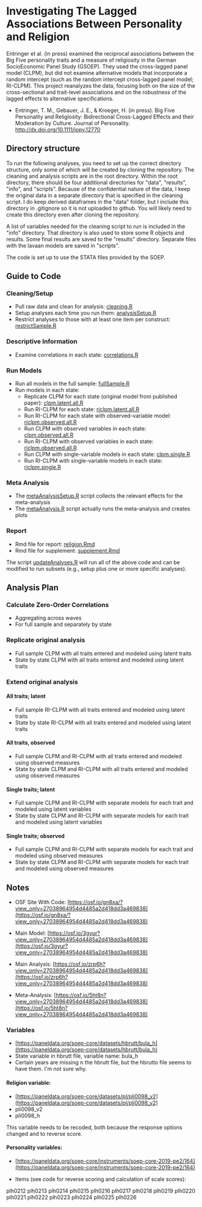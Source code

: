 # Investigating The Lagged Associations Between Personality and Religion

Entringer et al. (in press) examined the reciprocal associations between the Big Five personality traits and a measure of religiosity in the German SocioEconomic Panel Study (GSOEP). They used the cross-lagged panel model (CLPM), but did not examine alternative models that incorporate a random intercept (such as the random intercept cross-lagged panel model; RI-CLPM). This project reanalyzes the data, focusing both on the size of the cross-sectional and trait-level associations and on the robustness of the lagged effects to alternative specifications. 

- Entringer, T. M., Gebauer, J. E., & Kroeger, H. (in press). Big Five Personality and Religiosity: Bidirectional Cross-Lagged Effects and their Moderation by Culture. Journal of Personality. http://dx.doi.org/10.1111/jopy.12770

## Directory structure

To run the following analyses, you need to set up the correct directory structure, only some of which will be created by cloning the repository. The cleaning and analysis scripts are in the root directory. Within the root directory, there should be four additional directories for "data", "results", "info", and "scripts". Because of the confidential nature of the data, I keep the original data in a separate directory that is specified in the cleaning script. I do keep derived dataframes in the "data" folder, but I include this directory in .gitignore so it is not uploaded to github. You will likely need to create this directory even after cloning the repository.

A list of variables needed for the cleaning script to run is included in the "info" directory. That directory is also used to store some R objects and results. Some final results are saved to the "results" directory. Separate files with the lavaan models are saved in "scripts".

The code is set up to use the STATA files provided by the SOEP. 



## Guide to Code

### Cleaning/Setup
- Pull raw data and clean for analysis: [cleaning.R](cleaning.R)
- Setup analyses each time you run them: [analysisSetup.R](analysisSetup.R)
- Restrict analyses to those with at least one item per construct: [restrictSample.R](restrictSample.R)

### Descriptive Information
- Examine correlations in each state: [correlations.R](correlations.R)

### Run Models
- Run all models in the full sample: [fullSample.R](fullSample.R)
- Run models in each state:
  - Replicate CLPM for each state (original model from published paper): [clpm.latent.all.R](clpm.latent.all.R)
  - Run RI-CLPM for each state: [riclpm.latent.all.R](riclpm.latent.all.R)
  - Run RI-CLPM for each state with observed-variable model: [riclpm.observed.all.R](riclpm.observed.all.R)
  - Run CLPM with observed variables in each state: [clpm.observed.all.R](clpm.observed.all.R)
  - Run RI-CLPM with observed variables in each state: [riclpm.observed.all.R](riclpm.observed.all.R)
  - Run CLPM with single-variable models in each state: [clpm.single.R](clpm.single.R)
  - Run RI-CLPM with single-variable models in each state: [riclpm.single.R](riclpm.single.R)
  
### Meta Analysis  
- The [metaAnalysisSetup.R](metaAnalysisSetup.R) script collects the relevant effects for the meta-analysis
- The [metaAnalysis.R](metaAnalysis.R) script actually runs the meta-analysis and creates plots

### Report
- Rmd file for report: [religion.Rmd](religion.Rmd)
- Rmd file for supplement: [supplement.Rmd](supplement.Rmd)

The script [updateAnalyses.R](updateAnalyses.R) will run all of the above code and can be modified to run subsets (e.g., setup plus one or more specific analyses).

## Analysis Plan

### Calculate Zero-Order Correlations

- Aggregating across waves
- For full sample and separately by state

### Replicate original analysis

- Full sample CLPM with all traits entered and modeled using latent traits
- State by state CLPM with all traits entered and modeled using latent traits

### Extend original analysis

#### All traits; latent

- Full sample RI-CLPM with all traits entered and modeled using latent traits
- State by state RI-CLPM with all traits entered and modeled using latent traits

#### All traits, observed

- Full sample CLPM and RI-CLPM with all traits entered and modeled using observed measures
- State by state CLPM and RI-CLPM with all traits entered and modeled using observed measures

#### Single traits; latent

- Full sample CLPM and RI-CLPM with separate models for each trait and modeled using latent variables
- State by state CLPM and RI-CLPM with separate models for each trait and modeled using latent variables

#### Single traits; observed

- Full sample CLPM and RI-CLPM with separate models for each trait and modeled using observed measures
- State by state CLPM and RI-CLPM with separate models for each trait and modeled using observed measures


## Notes

- OSF Site With Code: 
[https://osf.io/gn8xa/?view_only=27038964954d4485a2d418dd3a469838](https://osf.io/gn8xa/?view_only=27038964954d4485a2d418dd3a469838)

- Main Model:
[https://osf.io/3gyur?view_only=27038964954d4485a2d418dd3a469838](https://osf.io/3gyur?view_only=27038964954d4485a2d418dd3a469838)

- Main Analysis:
[https://osf.io/zrp6h?view_only=27038964954d4485a2d418dd3a469838](https://osf.io/zrp6h?view_only=27038964954d4485a2d418dd3a469838)

- Meta-Analysis: 
[https://osf.io/5ht8n?view_only=27038964954d4485a2d418dd3a469838](https://osf.io/5ht8n?view_only=27038964954d4485a2d418dd3a469838)

### Variables

- [https://paneldata.org/soep-core/datasets/hbrutt/bula_h](https://paneldata.org/soep-core/datasets/hbrutt/bula_h)
- State variable in hbrutt file, variable name: bula_h
- Certain years are missing n the hbrutt file, but the hbrutto file seems to have them. I'm not sure why.

#### Religion variable: 
- [https://paneldata.org/soep-core/datasets/pl/pli0098_v2](https://paneldata.org/soep-core/datasets/pl/pli0098_v2)
- pli0098_v2
- pli0098_h

This variable needs to be recoded, both because the response options changed and to reverse score.

#### Personality variables: 
- [https://paneldata.org/soep-core/instruments/soep-core-2019-pe2/164](https://paneldata.org/soep-core/instruments/soep-core-2019-pe2/164)

- Items (see code for reverse scoring and calculation of scale scores):

plh0212
plh0213
plh0214
plh0215
plh0216
plh0217
plh0218
plh0219
plh0220
plh0221
plh0222
plh0223
plh0224
plh0225
plh0226


